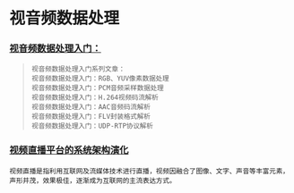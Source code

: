 # 视音频数据处理

### [视音频数据处理入门：](https://blog.csdn.net/leixiaohua1020/article/details/50534150)
>```text
>视音频数据处理入门系列文章：
>视音频数据处理入门：RGB、YUV像素数据处理
>视音频数据处理入门：PCM音频采样数据处理
>视音频数据处理入门：H.264视频码流解析
>视音频数据处理入门：AAC音频码流解析
>视音频数据处理入门：FLV封装格式解析
>视音频数据处理入门：UDP-RTP协议解析
>```

### [视频直播平台的系统架构演化](https://cloud.tencent.com/developer/article/1032125)
```text
视频直播是指利用互联网及流媒体技术进行直播，视频因融合了图像、文字、声音等丰富元素，声形并茂，效果极佳，逐渐成为互联网的主流表达方式。
```
